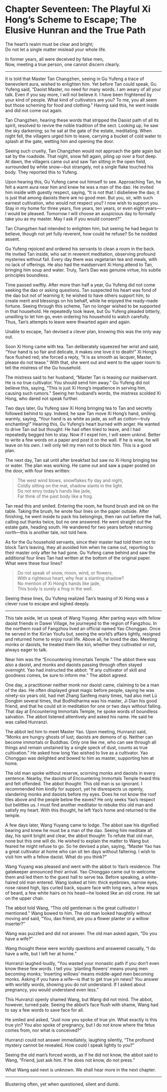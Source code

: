 # Chapter Seventeen: The Playful Xi Hong’s Scheme to Escape; The Elusive Hunran and the True Path

The heart’s realm must be clear and bright;  
Do not let a single matter mislead your whole life.

In former years, all were deceived by false men,  
Now, meeting a true person, one cannot discern clearly.

---

It is told that Master Tan Changzhen, seeing in Gu Yufeng a trace of benevolent aura, wished to enlighten him. Yet before Tan could speak, Gu Yufeng said, “Daoist Master, no need for many words. I am weary of all your talk. Even if you say more, I will not believe it. I have been frightened by your kind of people. What kind of cultivators are you? To me, you all seem but those scheming for food and clothing.” Having said this, he went inside and did not come out again.

Tan Changzhen, hearing these words that stripped the Daoist path of all its spirit, resolved to revive the noble tradition of the sect. Looking up, he saw the sky darkening; so he sat at the gate of the estate, meditating. When night fell, the villagers urged him to leave, carrying a bucket of cold water to splash at the gate, wetting him and opening the door.

Seeing such cruelty, Tan Changzhen would not approach the gate again but sat by the roadside. That night, snow fell again, piling up over a foot deep. At dawn, the villagers came out and saw Tan sitting in the open field, surrounded by white snow—but strangely, not a single flake touched his body. They reported this to Yufeng.

Upon hearing this, Gu Yufeng came out himself to see. Approaching Tan, he felt a warm aura near him and knew he was a man of the dao. He invited him inside with guestly respect, saying, “It is not that I disbelieve the dao; it is just that among daoists there are no good men. But you, sir, with such earnest cultivation, who would not respect you? I now wish to support you. Stay in my home for three years, five years, ten years, or even eight years—I would be pleased. Tomorrow I will choose an auspicious day to formally take you as my master. May I ask if you would consent?”

Tan Changzhen had intended to enlighten him, but seeing he had begun to believe, though not yet fully reverent, how could he refuse? So he nodded assent.

Gu Yufeng rejoiced and ordered his servants to clean a room in the back. He invited Tan inside, who sat in reverent meditation, observing profound mysteries without fail. Every day there was vegetarian tea and meals, with no lack of offerings. He also had the maidservant Xi Hong attend to Tan, bringing him soup and water. Truly, Tan’s Dao was genuine virtue, his subtle principles boundless.

Time passed swiftly. After more than half a year, Gu Yufeng did not come seeking the dao or asking questions. Tan suspected his heart was fond of the dao but not of learning it; he wished to have others support him, to create merit and blessings on his behalf, while he enjoyed the ready-made fortune. Seeing through this scheme, Tan no longer wished to be supported in that household. He repeatedly took leave, but Gu Yufeng pleaded bitterly, unwilling to let him go, even ordering his household to watch carefully. Thus, Tan’s attempts to leave were thwarted again and again.

Unable to escape, Tan devised a clever plan, knowing this was the only way out.

Soon Xi Hong came with tea. Tan deliberately squeezed her wrist and said, “Your hand is so fair and delicate, it makes one love it to death!” Xi Hong’s face flushed red; she forced a reply, “It is as smooth as lacquer, Master, please do not tease.” With that, she went out and went to the upper room to tell the mistress of the Gu household.

The mistress said to her husband, “Master Tan is teasing our maidservant. He is no true cultivator. You should send him away.” Gu Yufeng did not believe this, saying, “This is just Xi Hong’s impatience in serving him, causing such rumors.” Seeing her husband’s words, the mistress scolded Xi Hong, who dared not speak further.

Two days later, Gu Yufeng saw Xi Hong bringing tea to Tan and secretly followed behind to spy. Indeed, he saw Tan move Xi Hong’s hand, smiling warmly, saying, “Your hand is as white as jade, as soft as cotton—truly enchanting!” Hearing this, Gu Yufeng’s heart burned with anger. He wanted to drive Tan out but thought: He had often tried to leave, and I had repeatedly begged him to stay. Now if I expel him, I will seem unkind. Better to write a few words on a paper and post it on the wall. If he is wise, he will leave on his own. I will only tell my men not to block him. This is a good plan.

The next day, Tan sat until after breakfast but saw no Xi Hong bringing tea or water. The plan was working. He came out and saw a paper posted on the door, with four lines written:

> The west wind blows, snowflakes fly day and night,  
> Coldly sitting on the mat, shadow slants in the light.  
> Do not envy today’s hands like jade,  
> Far think of the past body like a frog.

Tan read this and smiled. Entering the room, he found brush and ink on the table. Taking the brush, he wrote four lines on the paper outside. After finishing, he went inside to pack his belongings, then ran out before the hall, calling out thanks twice, but no one answered. He went straight out the estate gate, heading south. He wandered for two years before returning north—this is another tale, not told here.

As for the Gu household servants, since their master had told them not to block Tan’s leaving, they all avoided him when he came out, reporting to their master only after he had gone. Gu Yufeng came behind and saw the additional four lines Tan had written at the bottom of the original paper. What were these four lines?

> Do not speak of snow, moon, wind, or flowers,  
> With a righteous heart, why fear a slanting shadow?  
> No mention of Xi Hong’s hands like jade,  
> This body is surely a frog in the well.

Seeing these lines, Gu Yufeng realized Tan’s teasing of Xi Hong was a clever ruse to escape and sighed deeply.

---

This tale aside, let us speak of Wang Yuyang. After parting ways with fellow daoist friends in Dawei Village, he journeyed to the region of Fangzhou. In the northern road of Fangzhou lived an official named Yao Chonggao. Once he served in the Xin’an Youfu but, seeing the world’s affairs lightly, resigned and returned home to enjoy rural life. Above all, he loved the dao. Meeting monks or daoists, he treated them like kin, whether they cultivated or not, always eager to talk.

Near him was the “Encountering Immortals Temple.” The abbot there was also a daoist, and monks and daoists passing through often stayed overnight. Yao had instructed the abbot: “If any cultivator of skill and goodness comes, be sure to inform me.” The abbot agreed.

One day, a practitioner neither monk nor daoist came, claiming to be a man of the dao. He often displayed great magic before people, saying he was ninety-six years old, had met Zhang Sanfeng many times, had also met Lü Dongbin several times, that Bodhidharma was his master, Ji Dian his good friend, and that he could sit in meditation for one or two days without falling. That day at Encountering Immortals Temple, he spoke words of boundless salvation. The abbot listened attentively and asked his name. He said he was called Hunranzi.

The abbot led him to meet Master Yao. Upon meeting, Hunranzi said, “Monks are hungry ghosts of lust; daoists are demons of qi. Neither can become immortals or Buddhas. Only one like me, who can see through all things and remain unstained by a single speck of dust, counts as true cultivation.” He asked how long Yao wished to live as a cultivator. Yao Chonggao was delighted and bowed to him as master, supporting him at home.

The old man spoke without reserve, scorning monks and daoists in every sentence. Nearby, the daoists of Encountering Immortals Temple heard this and felt offended. The abbot thought: This old man is so ignorant. I recommended him kindly for support, yet he disrespects us openly, slandering monks and daoists before my eyes. Does he not know the roof tiles above and the people below the eaves? He only seeks Yao’s respect but belittles us. I must find another meditator to rebuke this old man and satisfy my heart. With this thought, he left Yao’s home and returned to the temple.

A few days later, Wang Yuyang came to lodge. The abbot saw his dignified bearing and knew he must be a man of the dao. Seeing him meditate all day, his spirit bright and clear, the abbot thought: To refute that old man, none but this one will do. He wished to explain the matter to Wang but feared he might refuse to go. So he devised a plan, saying, “Master Yao has a great cultivator at home who can sit ten days without faltering. I wish to visit him with a fellow daoist. What do you think?”

Wang Yuyang was pleased and went with the abbot to Yao’s residence. The gatekeeper announced their arrival. Yao Chonggao came out to welcome them and led them to the guest hall to serve tea. Before speaking, a white-haired old man entered. Wang looked at him: thick eyebrows, narrow eyes, nose raised high, lips curled back, square face with long ears, a few wisps of beard, a few white hairs on his head—he looked like an old crone. He sat on the upper chair.

The abbot told Wang, “This old gentleman is the great cultivator I mentioned.” Wang bowed to him. The old man looked haughtily without moving and said, “You, dao friend, are you a flower planter or a willow inserter?”

Wang was puzzled and did not answer. The old man asked again, “Do you have a wife?”

Wang thought these were worldly questions and answered casually, “I do have a wife, but I left her at home.”

Hunranzi laughed loudly, “You wasted your monastic path if you don’t even know these few words. I tell you: ‘planting flowers’ means young men becoming monks; ‘inserting willows’ means middle-aged men becoming monks. Asking if you have a wife—is that to get true yin news? You answer with worldly words, showing you do not understand. If I asked about pregnancy, you would understand even less.”

This Hunranzi openly shamed Wang, but Wang did not mind. The abbot, however, turned pale. Seeing the abbot’s face flush with shame, Wang had to say a few words to save face for all.

He smiled and asked, “Just now you spoke of true yin. What exactly is this true yin? You also spoke of pregnancy, but I do not know where the fetus comes from, nor what is conceived?”

Hunranzi could not answer immediately, laughing silently, “The profound mystery cannot be revealed. How could I speak lightly to you?”

Seeing the old man’s forced words, as if he did not know, the abbot said to Wang, “Friend, just ask him. If he does not know, do not press.”

What Wang said next is unknown. We shall hear more in the next chapter.

---

Blustering often, yet when questioned, silent and dumb.